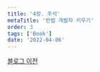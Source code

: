 ```yaml
---
title: '4장. 주석'
metaTitle: '만렙 개발자 키우기'
order: 3
tags: ['Book']
date: '2022-04-06'
---
```


[블로그 이전](https://nowwatersblog.tistory.com/10)
